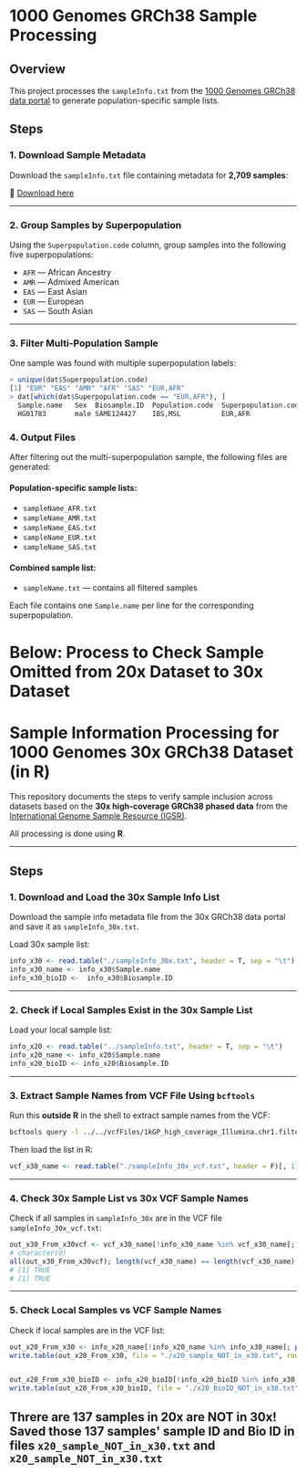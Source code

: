 # 1000 Genomes GRCh38 Sample Processing

## Overview

This project processes the `sampleInfo.txt` from the [1000 Genomes GRCh38 data portal](https://www.internationalgenome.org/data-portal/data-collection/grch38) to generate population-specific sample lists.

## Steps

### 1. Download Sample Metadata

Download the `sampleInfo.txt` file containing metadata for **2,709 samples**:

📁 [Download here](https://www.internationalgenome.org/data-portal/data-collection/grch38)

---

### 2. Group Samples by Superpopulation

Using the `Superpopulation.code` column, group samples into the following five superpopulations:

- `AFR` — African Ancestry  
- `AMR` — Admixed American  
- `EAS` — East Asian  
- `EUR` — European  
- `SAS` — South Asian

---

### 3. Filter Multi-Population Sample

One sample was found with multiple superpopulation labels:
```r
> unique(dat$Superpopulation.code)
[1] "EUR" "EAS" "AMR" "AFR" "SAS" "EUR,AFR"
> dat[which(dat$Superpopulation.code == "EUR,AFR"), ]
  Sample.name   Sex  Biosample.ID  Population.code  Superpopulation.code
  HG01783       male SAME124427    IBS,MSL          EUR,AFR
```


### 4. Output Files

After filtering out the multi-superpopulation sample, the following files are generated:

#### Population-specific sample lists:

- `sampleName_AFR.txt`
- `sampleName_AMR.txt`
- `sampleName_EAS.txt`
- `sampleName_EUR.txt`
- `sampleName_SAS.txt`

#### Combined sample list:

- `sampleName.txt` — contains all filtered samples

Each file contains one `Sample.name` per line for the corresponding superpopulation.


# Below: Process to Check Sample Omitted from 20x Dataset to 30x Dataset
# Sample Information Processing for 1000 Genomes 30x GRCh38 Dataset (in R)

This repository documents the steps to verify sample inclusion across datasets based on the **30x high-coverage GRCh38 phased data** from the [International Genome Sample Resource (IGSR)](https://www.internationalgenome.org/data-portal/data-collection/30x-grch38).

All processing is done using **R**.

---

## Steps

### 1. Download and Load the 30x Sample Info List

Download the sample info metadata file from the 30x GRCh38 data portal and save it as `sampleInfo_30x.txt`.

Load 30x sample list:

```r
info_x30 <- read.table("./sampleInfo_30x.txt", header = T, sep = "\t")
info_x30_name <- info_x30$Sample.name
info_x30_bioID <-  info_x30$Biosample.ID
```

---

### 2. Check if Local Samples Exist in the 30x Sample List

Load your local sample list:

```r
info_x20 <- read.table("../sampleInfo.txt", header = T, sep = "\t")
info_x20_name <- info_x20$Sample.name
info_x20_bioID <- info_x20$Biosample.ID
```

---

### 3. Extract Sample Names from VCF File Using `bcftools`

Run this **outside R** in the shell to extract sample names from the VCF:

```bash
bcftools query -l ../../vcfFiles/1kGP_high_coverage_Illumina.chr1.filtered.SNV_INDEL_SV_phased_panel.vcf.gz > sampleInfo_30x_vcf.txt
```

Then load the list in R:

```r
vcf_x30_name <- read.table("./sampleInfo_30x_vcf.txt", header = F)[, 1]
```

---

### 4. Check 30x Sample List vs 30x VCF Sample Names

Check if all samples in `sampleInfo_30x` are in the VCF file `sampleInfo_30x_vcf.txt`:

```r
out_x30_From_x30vcf <- vcf_x30_name[!info_x30_name %in% vcf_x30_name]; out_x30_From_x30vcf
# character(0)
all(out_x30_From_x30vcf); length(vcf_x30_name) == length(vcf_x30_name)
# [1] TRUE
# [1] TRUE
```

---

### 5. Check Local Samples vs VCF Sample Names

Check if local samples are in the VCF list:

```r
out_x20_From_x30 <- info_x20_name[!info_x20_name %in% info_x30_name]; print(out_x20_From_x30) 
write.table(out_x20_From_x30, file = "./x20_sample_NOT_in_x30.txt", row.names = F, col.names = F, quote = F)


out_x20_From_x30_bioID <- info_x20_bioID[!info_x20_bioID %in% info_x30_bioID]; print(out_x20_From_x30_bioID)
write.table(out_x20_From_x30_bioID, file = "./x20_BioID_NOT_in_x30.txt", row.names = F, col.names = F, quote = F)
```
Threre are 137 samples in 20x are NOT in 30x!
Saved those 137 samples' sample ID and Bio ID in files `x20_sample_NOT_in_x30.txt` and `x20_sample_NOT_in_x30.txt`
---

